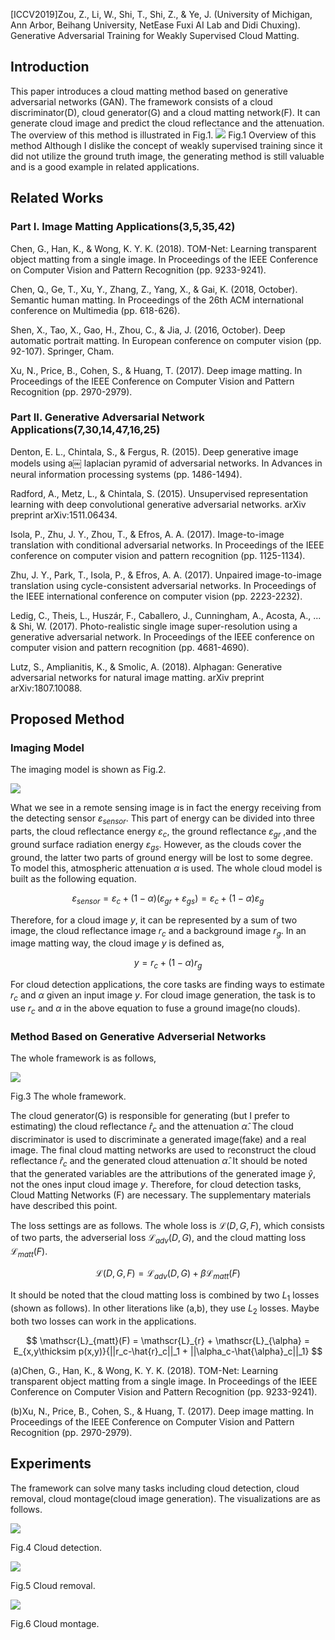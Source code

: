 

[ICCV2019]Zou, Z., Li, W., Shi, T., Shi, Z., & Ye, J. (University of Michigan, Ann Arbor, Beihang University, NetEase Fuxi AI Lab and Didi Chuxing). Generative Adversarial Training for Weakly Supervised Cloud Matting.



## Introduction
This paper introduces a cloud matting method based on generative adversarial networks (GAN). The framework consists of a cloud discriminator(D), cloud generator(G) and a cloud matting network(F). It can generate cloud image and predict the cloud reflectance and the attenuation. The overview of this method is illustrated in Fig.1.
![](https://picture18810693345.oss-cn-beijing.aliyuncs.com/img/20201003094700.png)
Fig.1 Overview of this method
Although I dislike the concept of weakly supervised training since it did not utilize the ground truth image, the generating method is still valuable and is a good example in related applications. 

## Related Works
### Part I. Image Matting Applications(3,5,35,42)
Chen, G., Han, K., & Wong, K. Y. K. (2018). TOM-Net: Learning transparent object matting from a single image. In Proceedings of the IEEE Conference on Computer Vision and Pattern Recognition (pp. 9233-9241).


Chen, Q., Ge, T., Xu, Y., Zhang, Z., Yang, X., & Gai, K. (2018, October). Semantic human matting. In Proceedings of the 26th ACM international conference on Multimedia (pp. 618-626).


Shen, X., Tao, X., Gao, H., Zhou, C., & Jia, J. (2016, October). Deep automatic portrait matting. In European conference on computer vision (pp. 92-107). Springer, Cham.


Xu, N., Price, B., Cohen, S., & Huang, T. (2017). Deep image matting. In Proceedings of the IEEE Conference on Computer Vision and Pattern Recognition (pp. 2970-2979).

### Part II. Generative Adversarial Network Applications(7,30,14,47,16,25)
Denton, E. L., Chintala, S., & Fergus, R. (2015). Deep generative image models using a￼ laplacian pyramid of adversarial networks. In Advances in neural information processing systems (pp. 1486-1494).


Radford, A., Metz, L., & Chintala, S. (2015). Unsupervised representation learning with deep convolutional generative adversarial networks. arXiv preprint arXiv:1511.06434.


Isola, P., Zhu, J. Y., Zhou, T., & Efros, A. A. (2017). Image-to-image translation with conditional adversarial networks. In Proceedings of the IEEE conference on computer vision and pattern recognition (pp. 1125-1134).


Zhu, J. Y., Park, T., Isola, P., & Efros, A. A. (2017). Unpaired image-to-image translation using cycle-consistent adversarial networks. In Proceedings of the IEEE international conference on computer vision (pp. 2223-2232).


Ledig, C., Theis, L., Huszár, F., Caballero, J., Cunningham, A., Acosta, A., ... & Shi, W. (2017). Photo-realistic single image super-resolution using a generative adversarial network. In Proceedings of the IEEE conference on computer vision and pattern recognition (pp. 4681-4690).


Lutz, S., Amplianitis, K., & Smolic, A. (2018). Alphagan: Generative adversarial networks for natural image matting. arXiv preprint arXiv:1807.10088.



## Proposed Method
### Imaging Model
The imaging model is shown as Fig.2.


![](https://picture18810693345.oss-cn-beijing.aliyuncs.com/img/20201003102912.png)


What we see in a remote sensing image is in fact the energy receiving from the detecting sensor $\varepsilon_{sensor}$. This part of energy can be divided into three parts, the cloud reflectance energy $\varepsilon_{c}$, the ground reflectance $\varepsilon_{gr}$ ,and the ground surface radiation energy $\varepsilon_{gs}$. However, as the clouds cover the ground, the latter two parts of ground energy will be lost to some degree. To model this, atmospheric attenuation $\alpha$ is used. The whole cloud model is built as the following equation.


$$
\varepsilon_{sensor} = \varepsilon_{c} + (1-\alpha)(\varepsilon_{gr} + \varepsilon_{gs} ) = \varepsilon_{c} + (1-\alpha)\varepsilon_g
$$


Therefore, for a cloud image $y$, it can be represented by a sum of two image, the cloud reflectance image $r_c$ and a background image $r_g$. In an image matting way, the cloud image $y$ is defined as,


$$
y = r_c + (1-\alpha)r_g
$$


For cloud detection applications, the core tasks are finding ways to estimate $r_c$ and $\alpha$ given an input image $y$. For cloud image generation, the task is to use $r_c$ and $\alpha$ in the above equation to fuse a ground image(no clouds).

### Method Based on Generative Adverserial Networks
The whole framework is as follows,


![](https://picture18810693345.oss-cn-beijing.aliyuncs.com/img/20201003104620.png)


Fig.3 The whole framework.


The cloud generator(G) is responsible for generating (but I prefer to estimating) the cloud reflectance $\hat{r}_c$ and the attenuation $\hat{\alpha}$. The cloud discriminator is used to discriminate a generated image(fake) and a real image. The final cloud matting networks are used to reconstruct the cloud reflectance $\hat{r}_c$ and the generated cloud attenuation $\hat{\alpha}$. It should be noted that the generated variables are the attributions of the generated image $\hat{y}$, not the ones input cloud image $y$. Therefore, for cloud detection tasks, Cloud Matting Networks (F) are necessary. The supplementary materials have described this point.


The loss settings are as follows. The whole loss is $\mathscr{L}(D,G,F)$, which consists of two parts, the adverserial loss $\mathscr{L}_{adv}(D,G)$, and the cloud matting loss $\mathscr{L}_{matt}(F)$.


$$
\mathscr{L}(D,G,F) = \mathscr{L}_{adv}(D,G) + \beta\mathscr{L}_{matt}(F)
$$


It should be noted that the cloud matting loss is combined by two $L_1$ losses (shown as follows). In other literations like (a,b), they use $L_2$ losses. Maybe both two losses can work in the applications.


$$
\mathscr{L}_{matt}(F) = \mathscr{L}_{r} + \mathscr{L}_{\alpha} = E_{x,y\thicksim p(x,y)}{||r_c-\hat{r}_c||_1 + ||\alpha_c-\hat{\alpha}_c||_1}
$$


(a)Chen, G., Han, K., & Wong, K. Y. K. (2018). TOM-Net: Learning transparent object matting from a single image. In Proceedings of the IEEE Conference on Computer Vision and Pattern Recognition (pp. 9233-9241).


(b)Xu, N., Price, B., Cohen, S., & Huang, T. (2017). Deep image matting. In Proceedings of the IEEE Conference on Computer Vision and Pattern Recognition (pp. 2970-2979).

## Experiments
The framework can solve many tasks including cloud detection, cloud removal, cloud montage(cloud image generation). The visualizations are as follows.


![](https://picture18810693345.oss-cn-beijing.aliyuncs.com/img/20201003111106.png)


Fig.4 Cloud detection.


![](https://picture18810693345.oss-cn-beijing.aliyuncs.com/img/20201003111150.png)


Fig.5 Cloud removal.


![](https://picture18810693345.oss-cn-beijing.aliyuncs.com/img/20201003111211.png)


Fig.6 Cloud montage.

